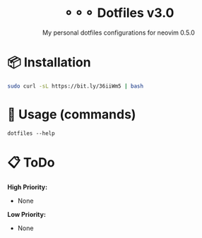 <h1 align="center">⚬⚬⚬ Dotfiles v3.0</h1>
<p align="center">My personal dotfiles configurations for neovim 0.5.0</p>

# 📦 Installation
```bash
sudo curl -sL https://bit.ly/36iiWm5 | bash
```

# 🤖 Usage (commands)
```
dotfiles --help
```

# 📋 ToDo
**High Priority:**
- None

**Low Priority:**
- None  
